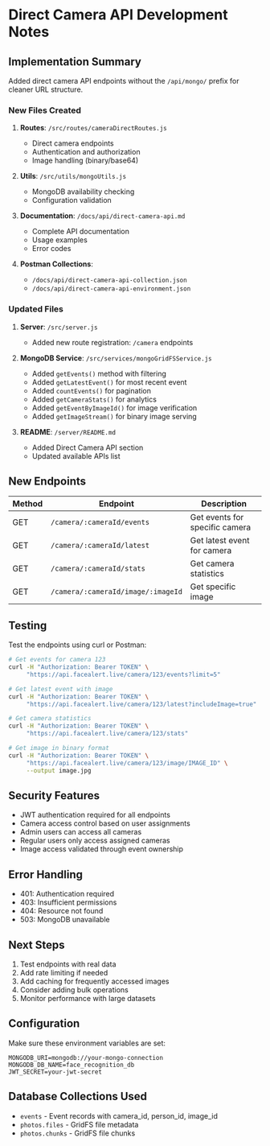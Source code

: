 # Direct Camera API Development Notes

## Implementation Summary

Added direct camera API endpoints without the `/api/mongo/` prefix for cleaner URL structure.

### New Files Created

1. **Routes**: `/src/routes/cameraDirectRoutes.js`
   - Direct camera endpoints
   - Authentication and authorization
   - Image handling (binary/base64)

2. **Utils**: `/src/utils/mongoUtils.js`
   - MongoDB availability checking
   - Configuration validation

3. **Documentation**: `/docs/api/direct-camera-api.md`
   - Complete API documentation
   - Usage examples
   - Error codes

4. **Postman Collections**:
   - `/docs/api/direct-camera-api-collection.json`
   - `/docs/api/direct-camera-api-environment.json`

### Updated Files

1. **Server**: `/src/server.js`
   - Added new route registration: `/camera` endpoints

2. **MongoDB Service**: `/src/services/mongoGridFSService.js`
   - Added `getEvents()` method with filtering
   - Added `getLatestEvent()` for most recent event
   - Added `countEvents()` for pagination
   - Added `getCameraStats()` for analytics
   - Added `getEventByImageId()` for image verification
   - Added `getImageStream()` for binary image serving

3. **README**: `/server/README.md`
   - Added Direct Camera API section
   - Updated available APIs list

## New Endpoints

| Method | Endpoint | Description |
|--------|----------|-------------|
| GET | `/camera/:cameraId/events` | Get events for specific camera |
| GET | `/camera/:cameraId/latest` | Get latest event for camera |
| GET | `/camera/:cameraId/stats` | Get camera statistics |
| GET | `/camera/:cameraId/image/:imageId` | Get specific image |

## Testing

Test the endpoints using curl or Postman:

```bash
# Get events for camera 123
curl -H "Authorization: Bearer TOKEN" \
     "https://api.facealert.live/camera/123/events?limit=5"

# Get latest event with image
curl -H "Authorization: Bearer TOKEN" \
     "https://api.facealert.live/camera/123/latest?includeImage=true"

# Get camera statistics
curl -H "Authorization: Bearer TOKEN" \
     "https://api.facealert.live/camera/123/stats"

# Get image in binary format
curl -H "Authorization: Bearer TOKEN" \
     "https://api.facealert.live/camera/123/image/IMAGE_ID" \
     --output image.jpg
```

## Security Features

- JWT authentication required for all endpoints
- Camera access control based on user assignments
- Admin users can access all cameras
- Regular users only access assigned cameras
- Image access validated through event ownership

## Error Handling

- 401: Authentication required
- 403: Insufficient permissions
- 404: Resource not found
- 503: MongoDB unavailable

## Next Steps

1. Test endpoints with real data
2. Add rate limiting if needed
3. Add caching for frequently accessed images
4. Consider adding bulk operations
5. Monitor performance with large datasets

## Configuration

Make sure these environment variables are set:

```env
MONGODB_URI=mongodb://your-mongo-connection
MONGODB_DB_NAME=face_recognition_db
JWT_SECRET=your-jwt-secret
```

## Database Collections Used

- `events` - Event records with camera_id, person_id, image_id
- `photos.files` - GridFS file metadata
- `photos.chunks` - GridFS file chunks
